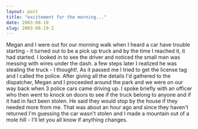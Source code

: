 ```yaml
---
layout: post
title: "excitement for the morning..."
date: 2003-08-19
slug: 2003-08-19-2
---
```


Megan and I were out for our morning walk when I heard a car have trouble starting - it turned out to be a pick up truck and by the time I reached it, it had started.  I looked in to see the driver and noticed the small man was messing with wires under the dash.  a few steps later I realized he was stealing the truck - I thought!.  As it passed me I tried to get the license tag and I called the police.  After giving all the details I&apos;d gathered to the dispatcher, Megan and I proceeded around the park and we were on our way back when 3 police cars came driving up.  I spoke briefly with an officer who then went to knock on doors to see if the truck belong to anyone and if it had in fact been stolen.  He said they would stop by the house if they needed more from me.  That was about an hour ago and since they haven&apos;t returned I&apos;m guessing the car wasn&apos;t stolen and I made a mountain out of a mole hill - I&apos;ll let you all know if anything changes.

